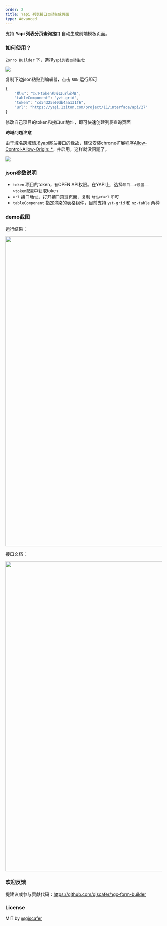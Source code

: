 ```yaml
---
order: 2
title: Yapi 列表接口自动生成页面
type: Advanced
---
```


支持 **Yapi 列表分页查询接口** 自动生成前端模板页面。


### 如何使用？


`Zorro Builder` 下，选择`yapi列表自动生成`:

![](https://raw.githubusercontent.com/giscafer/ngx-form-builder/master/src/app/document/images/yapi-sample.png)

复制下边json粘贴到编辑器，点击 `RUN` 运行即可

```js
{
    "提示": "以下token和接口url必填",
    "tableComponent": "yzt-grid",
    "token": "cd54325e00db4aa131f6",
    "url": "https://yapi.1ziton.com/project/11/interface/api/27"
}

```

修改自己项目的token和接口url地址，即可快速创建列表查询页面


**跨域问题注意**

由于域名跨域请求yapi网站接口的缘故，建议安装chrome扩展程序[Allow-Control-Allow-Origin: *](https://chrome.google.com/webstore/detail/allow-control-allow-origi/nlfbmbojpeacfghkpbjhddihlkkiljbi)，并启用，这样就没问题了。

![](https://raw.githubusercontent.com/giscafer/ngx-form-builder/master/src/app/document/images/cors.png)



### json参数说明

- `token` 项目的token，有OPEN API权限。在YAPI上，选择`项目——>设置——>token配置`中获取token
- `url` 接口地址。打开接口预览页面，复制 `地址栏url` 即可
- `tableComponent` 指定渲染的表格组件，目前支持 `yzt-grid` 和 `nz-table` 两种


### demo截图

运行结果：

<img src="https://raw.githubusercontent.com/giscafer/ngx-form-builder/master/src/app/document/images/demo2.png" width="1000px"/>


接口文档：

<img src="https://raw.githubusercontent.com/giscafer/ngx-form-builder/master/src/app/document/images/demo1.png" width="1000px"/>

### 欢迎反馈

提建议或参与贡献代码：https://github.com/giscafer/ngx-form-builder

### License

MIT by [@giscafer](https://github.com/giscafer)


